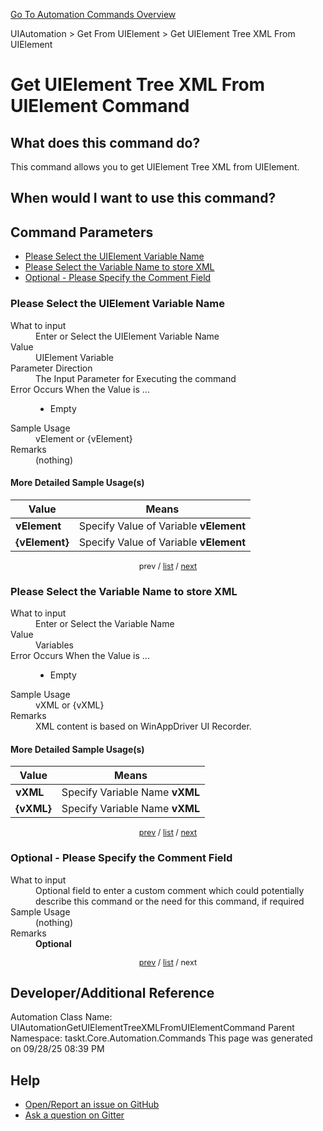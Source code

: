 <!--TITLE: Get UIElement Tree XML From UIElement Command -->
<!-- SUBTITLE: a command in the UIAutomation group. -->
[Go To Automation Commands Overview](/automation-commands.md)


UIAutomation &gt; Get From UIElement &gt; Get UIElement Tree XML From UIElement


# Get UIElement Tree XML From UIElement Command


## What does this command do?
This command allows you to get UIElement Tree XML from UIElement.


## When would I want to use this command?



<a id="param_list"></a>
## Command Parameters
- [Please Select the UIElement Variable Name](#param_0)
- [Please Select the Variable Name to store XML](#param_1)
- [Optional - Please Specify the Comment Field](#param_2)


<a id="param_0"></a>
### Please Select the UIElement Variable Name


<dl>
<dt>What to input</dt><dd>Enter or Select the UIElement Variable Name</dd>
<dt>Value</dt><dd>UIElement Variable</dd>
<dt>Parameter Direction</dt><dd>The Input Parameter for Executing the command</dd>
<dt>Error Occurs When the Value is ...</dt><dd><ul>
<li>Empty</li>
</ul></dd>
<dt>Sample Usage</dt><dd>vElement or {vElement}</dd>
<dt>Remarks</dt><dd>(nothing)</dd>
</dl>




#### More Detailed Sample Usage(s)
| Value | Means |
|---|---|
| <strong>vElement</strong> | Specify Value of Variable **vElement** |
| <strong>{vElement}</strong> | Specify Value of Variable **vElement** |


<div style="font-size: 90%; text-align: center">


prev / [list](#param_list) / [next](#param_1)


</div>


<a id="param_1"></a>
### Please Select the Variable Name to store XML


<dl>
<dt>What to input</dt><dd>Enter or Select the Variable Name</dd>
<dt>Value</dt><dd>Variables</dd>
<dt>Error Occurs When the Value is ...</dt><dd><ul>
<li>Empty</li>
</ul></dd>
<dt>Sample Usage</dt><dd>vXML or {vXML}</dd>
<dt>Remarks</dt><dd>XML content is based on WinAppDriver UI Recorder.</dd>
</dl>




#### More Detailed Sample Usage(s)
| Value | Means |
|---|---|
| <strong>vXML</strong> | Specify Variable Name **vXML** |
| <strong>{vXML}</strong> | Specify Variable Name **vXML** |


<div style="font-size: 90%; text-align: center">


[prev](#param_1) / [list](#param_list) / [next](#param_2)


</div>


<a id="param_2"></a>
### Optional - Please Specify the Comment Field


<dl>
<dt>What to input</dt><dd>Optional field to enter a custom comment which could potentially describe this command or the need for this command, if required</dd>
<dt>Sample Usage</dt><dd>(nothing)</dd>
<dt>Remarks</dt><dd><strong>Optional</strong><br></dd>
</dl>




<div style="font-size: 90%; text-align: center">


[prev](#param_2) / [list](#param_list) / next


</div>


## Developer/Additional Reference
Automation Class Name: UIAutomationGetUIElementTreeXMLFromUIElementCommand
Parent Namespace: taskt.Core.Automation.Commands
This page was generated on 09/28/25 08:39 PM


## Help
- [Open/Report an issue on GitHub](https://github.com/rcktrncn/taskt/issues/new)
- [Ask a question on Gitter](https://gitter.im/taskt-rpa/Lobby)
